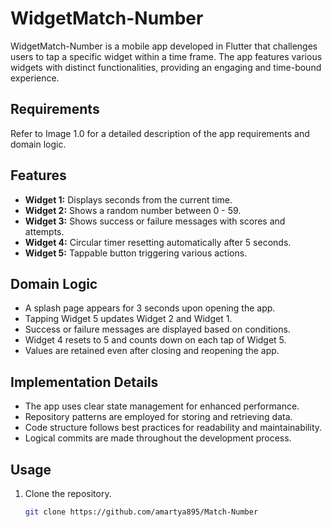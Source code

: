 # WidgetMatch-Number

WidgetMatch-Number is a mobile app developed in Flutter that challenges users to tap a specific widget within a time frame. The app features various widgets with distinct functionalities, providing an engaging and time-bound experience.

## Requirements

Refer to Image 1.0 for a detailed description of the app requirements and domain logic.

## Features

- **Widget 1:** Displays seconds from the current time.
- **Widget 2:** Shows a random number between 0 - 59.
- **Widget 3:** Shows success or failure messages with scores and attempts.
- **Widget 4:** Circular timer resetting automatically after 5 seconds.
- **Widget 5:** Tappable button triggering various actions.

## Domain Logic

- A splash page appears for 3 seconds upon opening the app.
- Tapping Widget 5 updates Widget 2 and Widget 1.
- Success or failure messages are displayed based on conditions.
- Widget 4 resets to 5 and counts down on each tap of Widget 5.
- Values are retained even after closing and reopening the app.

## Implementation Details

- The app uses clear state management for enhanced performance.
- Repository patterns are employed for storing and retrieving data.
- Code structure follows best practices for readability and maintainability.
- Logical commits are made throughout the development process.

## Usage

1. Clone the repository.
   ```bash
   git clone https://github.com/amartya895/Match-Number
